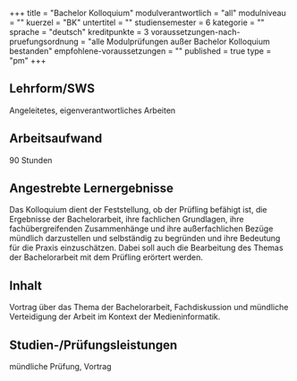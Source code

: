 +++
title = "Bachelor Kolloquium"
modulverantwortlich = "all"
modulniveau = ""
kuerzel = "BK"
untertitel = ""
studiensemester = 6
kategorie = ""
sprache = "deutsch"
kreditpunkte = 3
voraussetzungen-nach-pruefungsordnung = "alle Modulprüfungen außer Bachelor Kolloquium bestanden"
empfohlene-voraussetzungen = ""
published = true
type = "pm"
+++

## Lehrform/SWS
Angeleitetes, eigenverantwortliches Arbeiten

## Arbeitsaufwand
90 Stunden

## Angestrebte Lernergebnisse
Das Kolloquium dient der Feststellung, ob der Prüfling befähigt ist, die Ergebnisse der Bachelorarbeit, ihre fachlichen Grundlagen, ihre fachübergreifenden Zusammenhänge und ihre außerfachlichen Bezüge mündlich darzustellen und selbständig zu begründen und ihre Bedeutung für die Praxis einzuschätzen. Dabei soll auch die Bearbeitung des Themas der Bachelorarbeit mit dem Prüfling erörtert werden.

## Inhalt
Vortrag über das Thema der Bachelorarbeit, Fachdiskussion und mündliche Verteidigung der Arbeit im Kontext der Medieninformatik.

## Studien-/Prüfungsleistungen
mündliche Prüfung, Vortrag
